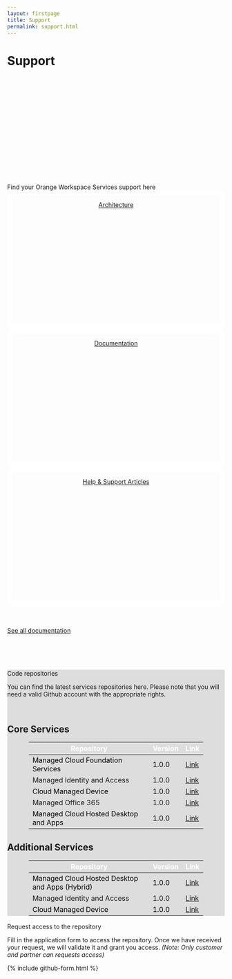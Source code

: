 ```yaml
---
layout: firstpage
title: Support
permalink: support.html
---
```


<style type="text/css">
    .bgimg {
        background-image: url('../images/support-bg.jpg');
        background-position: center bottom;
        background-size: cover;
        background-repeat: no-repeat
    }

    .jumbotron-height {
        height: 300px;
    }

    .jumbotron-background-color {
        background-color: #DDDDDD
    }

    .bg1 {
        text-align: center;
        border-radius: 15px;
        border: 10px solid white;
        background-image: url('../images/support-bgarchitecture.jpg');
        background-position:center;
        background-size: cover;
        background-repeat: no-repeat;
        line-height: 280px;
        height: 300px;
    }

    .bg2 {
        text-align: center;
        border-radius: 15px;
        border: 10px solid white;
        background-image: url('../images/support-bgdocuments.jpg');
        background-position:center;
        background-size: cover;
        background-repeat: no-repeat;
        line-height: 280px;
        height: 300px;
    }

    .bg3 {
        text-align: center;
        border-radius: 15px;
        border: 10px solid white;
        background-image: url('../images/support-bgarticles.jpg');
        background-position:center;
        background-size: cover;
        background-repeat: no-repeat;
        line-height: 280px;
        height: 300px;
    }

    .bg1 > p {
        line-height: normal;
        display: inline-block;
        vertical-align: bottom;
    }

    .bg2 > p {
        line-height: normal;
        display: inline-block;
        vertical-align: bottom;
    }

    .bg3 > p {
        line-height: normal;
        display: inline-block;
        vertical-align: bottom;
    }

    table {
        width: 80%;
        margin-left:auto; 
        margin-right:auto;
    }

    table > thead > tr > th {
        color: #FFFFFF;
    }

    table > tbody > tr:nth-of-type(odd) {
        color: #000000;
    }

    }
    table > tbody > tr:nth-of-type(even) {
        color: #FFFFFF;
    }


</style>

<div class="jumbotron jumbotron-height bgimg">
    <div class="container">
        <h1>Support</h1>
        <p></p>
        <p></p>
    </div>
</div>

<div class="container">
    <div class="row-nopadding">
        <div class="col-sm-12 text-center">
            <h7>Find your Orange Workspace Services support here</h7>
        </div>
    </div>
</div>

<div class="container">
    <div class="row-nopadding">
        <div class="col-sm-6 bg1">
            <p><a class="btn btn-jumbotron btn-lg" href="{{ "https://docs.orangeworkspaceservices.com" | relative_url }}" target="_blank" role="button">Architecture</a></p>
        </div>
        <div class="col-sm-6 bg2">
            <p><a class="btn btn-jumbotron btn-lg" href="{{ "https://docs.orangeworkspaceservices.com" | relative_url }}" target="_blank" role="button">Documentation</a></p>
        </div>
        <div class="col-sm-6 bg3">
            <p><a class="btn btn-jumbotron btn-lg" href="{{ "https://docs.orangeworkspaceservices.com" | relative_url }}" target="_blank" role="button">Help & Support Articles</a></p>
        </div>
    </div>
</div>

<div class="container">
    <div class="row-nopadding">
        <div class="col-sm-12 text-center">
            <br>
            <br>
            <p><a class="btn btn-jumbotron btn-lg" href="{{ "https://docs.orangeworkspaceservices.com" | relative_url }}" target="_blank" role="button">See all documentation</a></p>
            <br>
            <br>
            <br>
            <br>
        </div>
    </div>
</div>

<div class="jumbotron jumbotron-background-color">
    <div class="container text-center">
        <h9>Code repositories</h9>
        <p>You can find the latest services repositories here. Please note that you will need a valid Github account with the appropriate rights.</p>
        <br>
    </div>
    <div class="container text-center">
        <h2>Core Services</h2>
        <table>
          <thead>
            <tr>
              <th>Repository</th>
              <th>Version</th>
              <th>Link</th>
            </tr>
          </thead>
          <tbody>
            <tr>
              <td>Managed Cloud Foundation Services</td>
              <td>1.0.0</td>
              <td><a href="{{ "https://docs.orangeworkspaceservices.com" | relative_url }}" target="_blank" role="button">Link</a></td>
            </tr>
            <tr>
              <td>Managed Identity and Access</td>
              <td>1.0.0</td>
              <td><a href="{{ "https://docs.orangeworkspaceservices.com" | relative_url }}" target="_blank" role="button">Link</a></td>
            </tr>
            <tr>
              <td>Cloud Managed Device</td>
              <td>1.0.0</td>
              <td><a href="{{ "https://docs.orangeworkspaceservices.com" | relative_url }}" target="_blank" role="button">Link</a></td>
            </tr>
            <tr>
              <td>Managed Office 365</td>
              <td>1.0.0</td>
              <td><a href="{{ "https://docs.orangeworkspaceservices.com" | relative_url }}" target="_blank" role="button">Link</a></td>
            </tr>
            <tr>
              <td>Managed Cloud Hosted Desktop and Apps</td>
              <td>1.0.0</td>
              <td><a href="{{ "https://docs.orangeworkspaceservices.com" | relative_url }}" target="_blank" role="button">Link</a></td>
            </tr>
          </tbody>
        </table>
    </div>
    <div class="container text-center">
        <h2>Additional Services</h2>
        <table>
          <thead>
            <tr>
              <th>Repository</th>
              <th>Version</th>
              <th>Link</th>
            </tr>
          </thead>
          <tbody>
            <tr>
              <td>Managed Cloud Hosted Desktop and Apps (Hybrid)</td>
              <td>1.0.0</td>
              <td><a href="{{ "https://docs.orangeworkspaceservices.com" | relative_url }}" target="_blank" role="button">Link</a></td>
            </tr>
            <tr>
              <td>Managed Identity and Access</td>
              <td>1.0.0</td>
              <td><a href="{{ "https://docs.orangeworkspaceservices.com" | relative_url }}" target="_blank" role="button">Link</a></td>
            </tr>
            <tr>
              <td>Cloud Managed Device</td>
              <td>1.0.0</td>
              <td><a href="{{ "https://docs.orangeworkspaceservices.com" | relative_url }}" target="_blank" role="button">Link</a></td>
            </tr>
          </tbody>
        </table>
    </div>
</div>

<div class="container">
    <div class="container text-center">
        <h10>Request access to the repository</h10>
        <p>Fill in the application form to access the repository. Once we have received your request, we will validate it and grant you access. <i>(Note: Only customer and partner can requests access)</i></P>
        {% include github-form.html %}
    </div>
</div>
